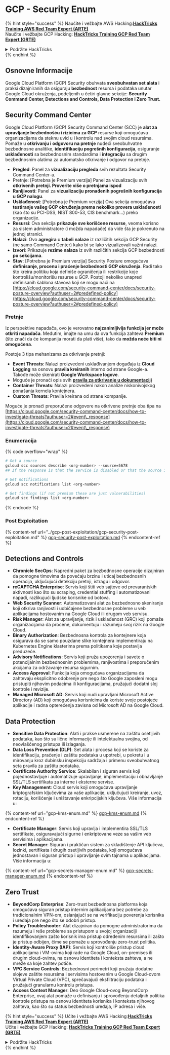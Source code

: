# GCP - Security Enum

{% hint style="success" %}
Naučite i vežbajte AWS Hacking:<img src="/.gitbook/assets/image.png" alt="" data-size="line">[**HackTricks Training AWS Red Team Expert (ARTE)**](https://training.hacktricks.xyz/courses/arte)<img src="/.gitbook/assets/image.png" alt="" data-size="line">\
Naučite i vežbajte GCP Hacking: <img src="/.gitbook/assets/image (2).png" alt="" data-size="line">[**HackTricks Training GCP Red Team Expert (GRTE)**<img src="/.gitbook/assets/image (2).png" alt="" data-size="line">](https://training.hacktricks.xyz/courses/grte)

<details>

<summary>Podržite HackTricks</summary>

* Proverite [**planove pretplate**](https://github.com/sponsors/carlospolop)!
* **Pridružite se** 💬 [**Discord grupi**](https://discord.gg/hRep4RUj7f) ili [**telegram grupi**](https://t.me/peass) ili **pratite** nas na **Twitteru** 🐦 [**@hacktricks\_live**](https://twitter.com/hacktricks\_live)**.**
* **Delite hakovanje trikove slanjem PR-ova na** [**HackTricks**](https://github.com/carlospolop/hacktricks) i [**HackTricks Cloud**](https://github.com/carlospolop/hacktricks-cloud) github repozitorijume.

</details>
{% endhint %}

## Osnovne Informacije

Google Cloud Platform (GCP) Security obuhvata **sveobuhvatan set alata** i praksi dizajniranih da osiguraju **bezbednost** resursa i podataka unutar Google Cloud okruženja, podeljenih u četiri glavne sekcije: **Security Command Center, Detections and Controls, Data Protection i Zero Trust.**

## **Security Command Center**

Google Cloud Platform (GCP) Security Command Center (SCC) je **alat za upravljanje bezbednošću i rizicima za GCP** resurse koji omogućava organizacijama da steknu uvid u i kontrolu nad svojim cloud resursima. Pomaže u **otkrivanju i odgovoru na pretnje** nudeći sveobuhvatne bezbednosne analitike, **identifikaciju pogrešnih konfiguracija**, osiguranje **usklađenosti** sa bezbednosnim standardima i **integraciju** sa drugim bezbednosnim alatima za automatsko otkrivanje i odgovor na pretnje.

* **Pregled**: Panel za **vizualizaciju pregleda** svih rezultata Security Command Center-a.
* Pretnje: \[Potrebna je Premium verzija] Panel za vizualizaciju svih **otkrivenih pretnji. Proverite više o pretnjama ispod**
* **Ranljivosti**: Panel za **vizualizaciju pronađenih pogrešnih konfiguracija u GCP nalogu**.
* **Usklađenost**: \[Potrebna je Premium verzija] Ova sekcija omogućava **testiranje vašeg GCP okruženja prema nekoliko provera usklađenosti** (kao što su PCI-DSS, NIST 800-53, CIS benchmark...) preko organizacije.
* **Resursi**: Ova sekcija **prikazuje sve korišćene resurse**, veoma korisno za sistem administratore (i možda napadače) da vide šta je pokrenuto na jednoj stranici.
* **Nalazi**: Ovo **agregira** u **tabeli nalaze** iz različitih sekcija GCP Security (ne samo Command Center) kako bi se lako vizualizovali važni nalazi.
* **Izvori**: Prikazuje **rezime nalaza** iz svih različitih sekcija GCP bezbednosti **po sekcijama**.
* **Stav**: \[Potrebna je Premium verzija] Security Posture omogućava **definisanje, procenu i praćenje bezbednosti GCP okruženja**. Radi tako što kreira politiku koja definiše ograničenja ili restrikcije koje kontrolišu/monitorišu resurse u GCP. Postoji nekoliko unapred definisanih šablona stavova koji se mogu naći na [https://cloud.google.com/security-command-center/docs/security-posture-overview?authuser=2#predefined-policy](https://cloud.google.com/security-command-center/docs/security-posture-overview?authuser=2#predefined-policy)

### **Pretnje**

Iz perspektive napadača, ovo je verovatno **najzanimljivija funkcija jer može otkriti napadača**. Međutim, imajte na umu da ova funkcija zahteva **Premium** (što znači da će kompanija morati da plati više), tako da **možda neće biti ni omogućena**.&#x20;

Postoje 3 tipa mehanizama za otkrivanje pretnji:

* **Event Threats**: Nalazi proizvedeni usklađivanjem događaja iz **Cloud Logging** na osnovu **pravila kreiranih** interno od strane Google-a. Takođe može skenirati **Google Workspace logove**.
* Moguće je pronaći opis svih [**pravila za otkrivanje u dokumentaciji**](https://cloud.google.com/security-command-center/docs/concepts-event-threat-detection-overview?authuser=2#how\_works)
* **Container Threats**: Nalazi proizvedeni nakon analize niskonivojskog ponašanja kernela kontejnera.
* **Custom Threats**: Pravila kreirana od strane kompanije.

Moguće je pronaći preporučene odgovore na otkrivene pretnje oba tipa na [https://cloud.google.com/security-command-center/docs/how-to-investigate-threats?authuser=2#event\_response](https://cloud.google.com/security-command-center/docs/how-to-investigate-threats?authuser=2#event\_response)

### Enumeracija

{% code overflow="wrap" %}
```bash
# Get a source
gcloud scc sources describe <org-number> --source=5678
## If the response is that the service is disabled or that the source is not found, then, it isn't enabled

# Get notifications
gcloud scc notifications list <org-number>

# Get findings (if not premium these are just vulnerabilities)
gcloud scc findings list <org-number>
```
{% endcode %}

### Post Exploitation

{% content-ref url="../gcp-post-exploitation/gcp-security-post-exploitation.md" %}
[gcp-security-post-exploitation.md](../gcp-post-exploitation/gcp-security-post-exploitation.md)
{% endcontent-ref %}

## Detections and Controls

* **Chronicle SecOps**: Napredni paket za bezbednosne operacije dizajniran da pomogne timovima da povećaju brzinu i uticaj bezbednosnih operacija, uključujući detekciju pretnji, istragu i odgovor.
* **reCAPTCHA Enterprise**: Servis koji štiti veb sajtove od prevarantskih aktivnosti kao što su scraping, credential stuffing i automatizovani napadi, razlikujući ljudske korisnike od botova.
* **Web Security Scanner**: Automatizovani alat za bezbednosno skeniranje koji otkriva ranjivosti i uobičajene bezbednosne probleme u veb aplikacijama hostovanim na Google Cloud ili drugom veb servisu.
* **Risk Manager**: Alat za upravljanje, rizik i usklađenost (GRC) koji pomaže organizacijama da procene, dokumentuju i razumeju svoj rizik na Google Cloud.
* **Binary Authorization**: Bezbednosna kontrola za kontejnere koja osigurava da se samo pouzdane slike kontejnera implementiraju na Kubernetes Engine klasterima prema politikama koje postavlja preduzeće.
* **Advisory Notifications**: Servis koji pruža upozorenja i savete o potencijalnim bezbednosnim problemima, ranjivostima i preporučenim akcijama za održavanje resursa sigurnim.
* **Access Approval**: Funkcija koja omogućava organizacijama da zahtevaju eksplicitno odobrenje pre nego što Google zaposleni mogu pristupiti njihovim podacima ili konfiguracijama, pružajući dodatni sloj kontrole i revizije.
* **Managed Microsoft AD**: Servis koji nudi upravljani Microsoft Active Directory (AD) koji omogućava korisnicima da koriste svoje postojeće aplikacije i radna opterećenja zavisna od Microsoft AD na Google Cloud.

## Data Protection

* **Sensitive Data Protection**: Alati i prakse usmerene na zaštitu osetljivih podataka, kao što su lične informacije ili intelektualna svojina, od neovlašćenog pristupa ili izlaganja.
* **Data Loss Prevention (DLP)**: Set alata i procesa koji se koriste za identifikaciju, praćenje i zaštitu podataka u upotrebi, u pokretu i u mirovanju kroz dubinsku inspekciju sadržaja i primenu sveobuhvatnog seta pravila za zaštitu podataka.
* **Certificate Authority Service**: Skalabilan i siguran servis koji pojednostavljuje i automatizuje upravljanje, implementaciju i obnavljanje SSL/TLS sertifikata za interne i eksterne servise.
* **Key Management**: Cloud servis koji omogućava upravljanje kriptografskim ključevima za vaše aplikacije, uključujući kreiranje, uvoz, rotaciju, korišćenje i uništavanje enkripcijskih ključeva. Više informacija u:

{% content-ref url="gcp-kms-enum.md" %}
[gcp-kms-enum.md](gcp-kms-enum.md)
{% endcontent-ref %}

* **Certificate Manager**: Servis koji upravlja i implementira SSL/TLS sertifikate, osiguravajući sigurne i enkriptovane veze sa vašim veb servisima i aplikacijama.
* **Secret Manager**: Siguran i praktičan sistem za skladištenje API ključeva, lozinki, sertifikata i drugih osetljivih podataka, koji omogućava jednostavan i siguran pristup i upravljanje ovim tajnama u aplikacijama. Više informacija u:

{% content-ref url="gcp-secrets-manager-enum.md" %}
[gcp-secrets-manager-enum.md](gcp-secrets-manager-enum.md)
{% endcontent-ref %}

## Zero Trust

* **BeyondCorp Enterprise**: Zero-trust bezbednosna platforma koja omogućava siguran pristup internim aplikacijama bez potrebe za tradicionalnim VPN-om, oslanjajući se na verifikaciju poverenja korisnika i uređaja pre nego što se odobri pristup.
* **Policy Troubleshooter**: Alat dizajniran da pomogne administratorima da razumeju i reše probleme sa pristupom u svojoj organizaciji identifikovanjem zašto korisnik ima pristup određenim resursima ili zašto je pristup odbijen, čime se pomaže u sprovođenju zero-trust politika.
* **Identity-Aware Proxy (IAP)**: Servis koji kontroliše pristup cloud aplikacijama i VM-ovima koji rade na Google Cloud, on-premises ili drugim cloud-ovima, na osnovu identiteta i konteksta zahteva, a ne mreže sa koje zahtev potiče.
* **VPC Service Controls**: Bezbednosni perimetri koji pružaju dodatne slojeve zaštite resursima i servisima hostovanim u Google Cloud-ovom Virtual Private Cloud (VPC), sprečavajući eksfiltraciju podataka i pružajući granularnu kontrolu pristupa.
* **Access Context Manager**: Deo Google Cloud-ovog BeyondCorp Enterprise, ovaj alat pomaže u definisanju i sprovođenju detaljnih politika kontrole pristupa na osnovu identiteta korisnika i konteksta njihovog zahteva, kao što su status bezbednosti uređaja, IP adresa i više.

{% hint style="success" %}
Učite i vežbajte AWS Hacking:<img src="/.gitbook/assets/image.png" alt="" data-size="line">[**HackTricks Training AWS Red Team Expert (ARTE)**](https://training.hacktricks.xyz/courses/arte)<img src="/.gitbook/assets/image.png" alt="" data-size="line">\
Učite i vežbajte GCP Hacking: <img src="/.gitbook/assets/image (2).png" alt="" data-size="line">[**HackTricks Training GCP Red Team Expert (GRTE)**<img src="/.gitbook/assets/image (2).png" alt="" data-size="line">](https://training.hacktricks.xyz/courses/grte)

<details>

<summary>Podržite HackTricks</summary>

* Pogledajte [**planove pretplate**](https://github.com/sponsors/carlospolop)!
* **Pridružite se** 💬 [**Discord grupi**](https://discord.gg/hRep4RUj7f) ili [**telegram grupi**](https://t.me/peass) ili **pratite** nas na **Twitter-u** 🐦 [**@hacktricks\_live**](https://twitter.com/hacktricks\_live)**.**
* **Delite hacking trikove podnošenjem PR-ova na** [**HackTricks**](https://github.com/carlospolop/hacktricks) i [**HackTricks Cloud**](https://github.com/carlospolop/hacktricks-cloud) github repozitorijume.

</details>
{% endhint %}
